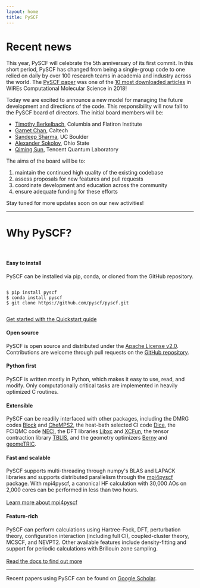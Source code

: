 ```yaml
---
layout: home
title: PySCF
---
```


# Recent news

This year, PySCF will celebrate the 5th anniversary of its first commit. In this
short period, PySCF has changed from being a single-group code to one relied on
daily by over 100 research teams in academia and industry across the world.  The
[PySCF paper](https://onlinelibrary.wiley.com/doi/abs/10.1002/wcms.1340) was one
of the 
[10 most downloaded articles](http://wires.wiley.com/WileyCDA/WiresCollection/id-43.html) 
in WIREs Computational Molecular Science in 2018!

Today we are excited to announce a new model for managing the future development
and directions of the code. This responsibility will now fall to the PySCF
board of directors. The initial board members will be:

- [Timothy Berkelbach](http://www.columbia.edu/cu/chemistry/groups/berkelbach/), Columbia and Flatiron Institute
- [Garnet Chan](http://www.chan-lab.caltech.edu/), Caltech
- [Sandeep Sharma](https://www.colorado.edu/lab/sharmagroup/), UC Boulder
- [Alexander Sokolov](https://research.cbc.osu.edu/sokolov.8/), Ohio State
- [Qiming Sun](http://www.sunqm.net/), Tencent Quantum Laboratory

The aims of the board will be to: 
1. maintain the continued high quality of the
existing codebase 
2. assess proposals for new features and pull requests
3. coordinate development and education across the community
4. ensure adequate funding for these efforts

Stay tuned for more updates soon on our new activities!

---

# Why PySCF? 
<br>

<div class="row">

<div class="col-md-4 mb-5">
<div class="card h-100">
<div class="card-header">
    <h4 class="card-title"><i class="fas fa-cloud-download-alt"></i> Easy to install</h4>
</div>
<div class="card-body">
    <p class="card-text">PySCF can be installed via pip, conda, or cloned from the GitHub repository.</p>
    <pre><code>
$ pip install pyscf
$ conda install pyscf
$ git clone https://github.com/pyscf/pyscf.git
    </code></pre>
    <a href="quickstart.html">Get started with the Quickstart guide</a>
</div>
</div>
</div>

<div class="col-md-4 mb-5">
<div class="card h-100">
<div class="card-header">
    <h4 class="card-title"><i class="fas fa-code-branch"></i> Open source</h4>
</div>
<div class="card-body">
    <p class="card-text">PySCF is open source and distributed under the 
    <a href="https://www.apache.org/licenses/LICENSE-2.0">Apache License v2.0</a>.
    Contributions are welcome through pull requests on the
    <a href="https://github.com/pyscf/pyscf">GitHub repository</a>.</p>
</div>
</div>
</div>

<div class="col-md-4 mb-5">
<div class="card h-100">
<div class="card-header">
    <h4 class="card-title"><i class="fab fa-python"></i> Python first</h4>
</div>
<div class="card-body">
    <p class="card-text">PySCF is written mostly in Python, which makes it easy to use, read, and modify.  
    Only computationally critical tasks
    are implemented in heavily optimized C routines.</p>
</div>
</div>
</div>

</div>
<!-- /.row -->

<div class="row">

<div class="col-md-4 mb-5">
<div class="card h-100">
<div class="card-header">
    <h4 class="card-title"><i class="fas fa-window-restore"></i> Extensible</h4>
</div>
<div class="card-body">
    <p class="card-text">PySCF can be readily interfaced with other
    packages, including the DMRG codes
    <a href="http://sanshar.github.io/Block/index.html">Block</a> and
    <a href="http://sebwouters.github.io/CheMPS2/index.html">CheMPS2</a>, 
    the heat-bath selected CI code
    <a href="https://sanshar.github.io/Dice/">Dice</a>,
    the FCIQMC code
    <a href="https://github.com/ghb24/NECI_STABLE">NECI</a>,
    the DFT libraries
    <a href="https://tddft.org/programs/libxc/">Libxc</a> and
    <a href="https://github.com/dftlibs/xcfun">XCFun</a>,
    the tensor contraction library
    <a href="https://github.com/devinamatthews/tblis">TBLIS</a>,
    and the geometry optimizers
    <a href="https://github.com/jhrmnn/pyberny">Berny</a>
    and <a href="https://github.com/leeping/geomeTRIC">geomeTRIC</a>.</p>
</div>
</div>
</div>

<div class="col-md-4 mb-5">
<div class="card h-100">
<div class="card-header">
    <h4 class="card-title"><i class="fas fa-bolt"></i> Fast and scalable</h4>
</div>
<div class="card-body">
    <p class="card-text">PySCF supports multi-threading through 
    numpy's BLAS and LAPACK libraries and supports distributed parallelism
    through the <a href="https://github.com/pyscf/mpi4pyscf">mpi4pyscf</a> package.
    With mpi4pyscf, a canonical HF calculation with 30,000 AOs on
    2,000 cores can be performed in less than two hours.
    <br><br>
    <a href="https://github.com/pyscf/mpi4pyscf">Learn more about mpi4pyscf</a></p>
</div>
</div>
</div>

<div class="col-md-4 mb-5">
<div class="card h-100">
<div class="card-header">
    <h4 class="card-title"><i class="fas fa-cogs"></i> Feature-rich</h4>
</div>
<div class="card-body">
    <p class="card-text">PySCF can perform calculations using Hartree-Fock,
    DFT, perturbation theory, configuration interaction (including full CI),
    coupled-cluster theory, MCSCF, and NEVPT2. Other available features include
    density-fitting and support for periodic calculations with Brillouin zone sampling.
    <br><br>
    <a href="documentation.html">Read the docs to find out more</a></p>
</div>
</div>
</div>

</div>
<!-- /.row -->

---

Recent papers using PySCF can be found on [Google
Scholar](https://scholar.google.com/scholar?hl=en&as_sdt=0,33&sciodt=0,33&cites=3722063088839872672,9979767161526679081&scipsc=&q=&scisbd=1).

